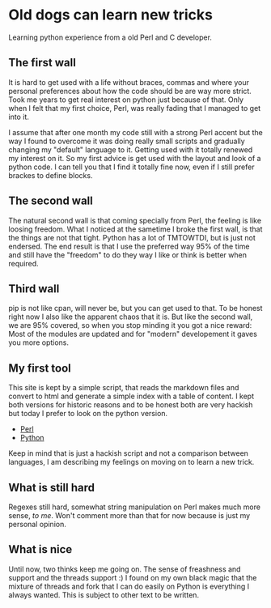 # Old dogs can learn new tricks

Learning python experience from a old Perl and C developer. 

## The first wall

It is hard to get used with a life without braces, commas and where your personal preferences 
about how the code should be are way more strict. Took me years to get real interest on python 
just because of that. Only when I felt that my first choice, Perl, was really fading that I 
managed to get into it. 

I assume that after one month my code still with a strong Perl accent but the way I found to 
overcome it was doing really small scripts and gradually changing my "default" language to it.
Getting used with it totally renewed my interest on it. So my first advice is get used with the 
layout and look of a python code. I can tell you that I find it totally fine now, even if I still
prefer brackes to define blocks.

## The second wall

The natural second wall is that coming specially from Perl, the feeling is like loosing freedom. 
What I noticed at the sametime I broke the first wall, is that the things are not that tight. Python 
has a lot of TMTOWTDI, but is just not endersed. The end result is that I use the preferred way 95% 
of the time and still have the "freedom" to do they way I like or think is better when required.

## Third wall

pip is not like cpan, will never be, but you can get used to that. To be honest right now I also 
like the apparent chaos that it is.  But like the second wall, we are 95% covered, so when you stop
minding it you got a nice reward: Most of the modules are updated and for "modern" developement it 
gaves you more options.

## My first tool 

This site is kept by a simple script, that reads the markdown files and convert to html and generate
a simple index with a table of content. I kept both versions for historic reasons and to be honest 
both are very hackish but today I prefer to look on the python version. 

* [Perl](https://github.com/fredericorecsky/fredericorecsky.github.io/blob/master/generate_html)
* [Python](https://github.com/fredericorecsky/fredericorecsky.github.io/blob/master/generate.py)

Keep in mind that is just a hackish script and not a comparison between languages, I am describing
my feelings on moving on to learn a new trick.

## What is still hard

Regexes still hard, somewhat string manipulation on Perl makes much more sense, *to me*. Won't 
comment more than that for now because is just my personal opinion.

## What is nice

Until now, two thinks keep me going on. The sense of freashness and support and the threads support :)
I found on my own black magic that the mixture of threads and fork that I can do easily on Python is 
everything I always wanted. This is subject to other text to be written.

